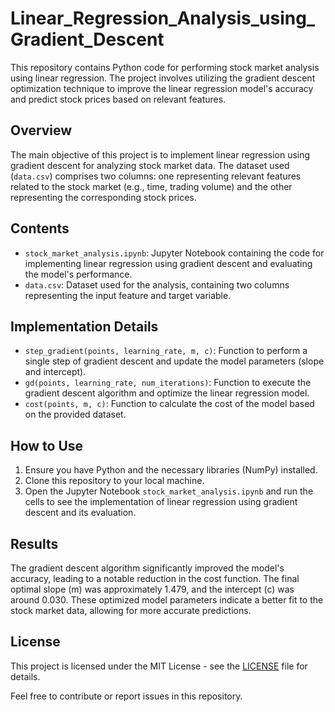 # Linear_Regression_Analysis_using_Gradient_Descent

This repository contains Python code for performing stock market analysis using linear regression. The project involves utilizing the gradient descent optimization technique to improve the linear regression model's accuracy and predict stock prices based on relevant features.

## Overview

The main objective of this project is to implement linear regression using gradient descent for analyzing stock market data. The dataset used (`data.csv`) comprises two columns: one representing relevant features related to the stock market (e.g., time, trading volume) and the other representing the corresponding stock prices.

## Contents

- `stock_market_analysis.ipynb`: Jupyter Notebook containing the code for implementing linear regression using gradient descent and evaluating the model's performance.
- `data.csv`: Dataset used for the analysis, containing two columns representing the input feature and target variable.

## Implementation Details

- `step_gradient(points, learning_rate, m, c)`: Function to perform a single step of gradient descent and update the model parameters (slope and intercept).
- `gd(points, learning_rate, num_iterations)`: Function to execute the gradient descent algorithm and optimize the linear regression model.
- `cost(points, m, c)`: Function to calculate the cost of the model based on the provided dataset.

## How to Use

1. Ensure you have Python and the necessary libraries (NumPy) installed.
2. Clone this repository to your local machine.
3. Open the Jupyter Notebook `stock_market_analysis.ipynb` and run the cells to see the implementation of linear regression using gradient descent and its evaluation.

## Results

The gradient descent algorithm significantly improved the model's accuracy, leading to a notable reduction in the cost function. The final optimal slope (m) was approximately 1.479, and the intercept (c) was around 0.030. These optimized model parameters indicate a better fit to the stock market data, allowing for more accurate predictions.

## License

This project is licensed under the MIT License - see the [LICENSE](LICENSE) file for details.

Feel free to contribute or report issues in this repository.

